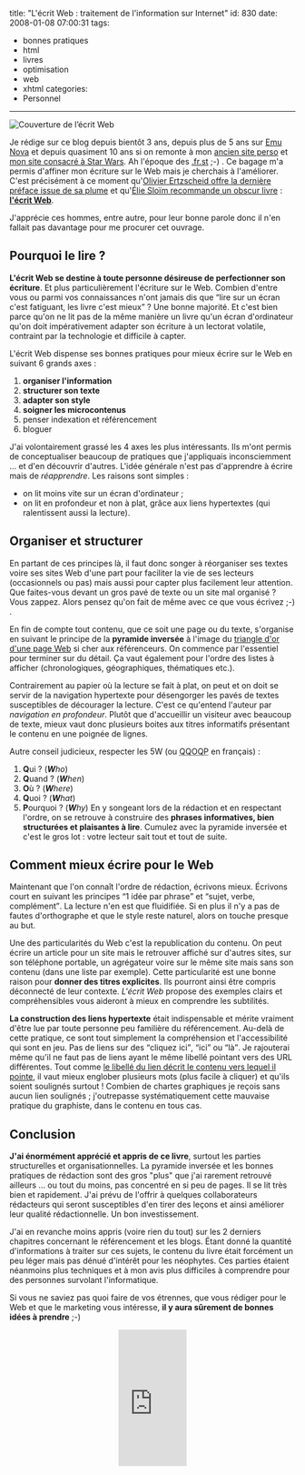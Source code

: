 title: "L'écrit Web : traitement de l'information sur Internet"
id: 830
date: 2008-01-08 07:00:31
tags:
- bonnes pratiques
- html
- livres
- optimisation
- web
- xhtml
categories:
- Personnel
---

![Couverture de l’écrit Web](https://oncletom.io/images/2008/01/ecrit-web.jpg)

Je rédige sur ce blog depuis bientôt 3 ans, depuis plus de 5 ans sur [Emu Nova](http://www.emunova.net/) et depuis quasiment 10 ans si on remonte à mon [ancien site perso](http://web.archive.org/web/20010223234921/http://www.ifrance.com/the-jedi/) et [mon site consacré à Star Wars](http://the-jedi.ifrance.com/starwars/). Ah l'époque des [.fr.st](http://www.ulimit.com/) ;-) .
Ce bagage m'a permis d'affiner mon écriture sur le Web mais je cherchais à l'améliorer. C'est précisément à ce moment qu'[Olivier Ertzscheid offre la dernière préface issue de sa plume](http://affordance.typepad.com/mon_weblog/2007/08/ronez-est-bon.html) et qu'[Élie Sloïm recommande un obscur livre](http://blog.temesis.com/2007/10/08/261-ecrit-web) : **[l'écrit Web](http://ronez.typepad.com/lecritweb/)**.

J'apprécie ces hommes, entre autre, pour leur bonne parole donc il n'en fallait pas davantage pour me procurer cet ouvrage.
<!--more-->

## Pourquoi le lire ?

**L'écrit Web se destine à toute personne désireuse de perfectionner son écriture**. Et plus particulièrement l'écriture sur le Web.
Combien d'entre vous ou parmi vos connaissances n'ont jamais dis que <q>lire sur un écran c'est fatiguant, les livre c'est mieux</q> ? Une bonne majorité. Et c'est bien parce qu'on ne lit pas de la même manière un livre qu'un écran d'ordinateur qu'on doit impérativement adapter son écriture à un lectorat volatile, contraint par la technologie et difficile à capter.

L'écrit Web dispense ses bonnes pratiques pour mieux écrire sur le Web en suivant 6 grands axes :

1.  **organiser l'information**
2.  **structurer son texte**
3.  **adapter son style**
4.  **soigner les microcontenus**
5.  penser indexation et référencement
6.  bloguer

J'ai volontairement grassé les 4 axes les plus intéressants. Ils m'ont permis de conceptualiser beaucoup de pratiques que j'appliquais inconsciemment ... et d'en découvrir d'autres.
L'idée générale n'est pas d'apprendre à écrire mais de _réapprendre_. Les raisons sont simples :

*   on lit moins vite sur un écran d'ordinateur ;
*   on lit en profondeur et non à plat, grâce aux liens hypertextes (qui ralentissent aussi la lecture).

## Organiser et structurer

En partant de ces principes là, il faut donc songer à réorganiser ses textes voire ses sites Web d'une part pour faciliter la vie de ses lecteurs (occasionnels ou pas) mais aussi pour capter plus facilement leur attention. Que faites-vous devant un gros pavé de texte ou un site mal organisé ? Vous zappez. Alors pensez qu'on fait de même avec ce que vous écrivez ;-) .

En fin de compte tout contenu, que ce soit une page ou du texte, s'organise en suivant le principe de la **pyramide inversée** à l'image du [triangle d'or d'une page Web](http://www.prweaver.fr/blog/images/google/golden-triangle.jpg) si cher aux référenceurs. On commence par l'essentiel pour terminer sur du détail. Ça vaut également pour l'ordre des listes à afficher (chronologiques, géographiques, thématiques etc.).

Contrairement au papier où la lecture se fait à plat, on peut et on doit se servir de la navigation hypertexte pour désengorger les pavés de textes susceptibles de décourager la lecture. C'est ce qu'entend l'auteur par _navigation en profondeur_.
Plutôt que d'accueillir un visiteur avec beaucoup de texte, mieux vaut donc plusieurs boites aux titres informatifs présentant le contenu en une poignée de lignes.

Autre conseil judicieux, respecter les 5W (ou <acronym title="">QQOQP</acronym> en français) :

1.  **Q**ui ? (_**W**ho_)
2.  **Q**uand ? (_**W**hen_)
3.  **O**ù ? (_**W**here_)
4.  **Q**uoi ? (_**W**hat_)
5.  **P**ourquoi ? (_**W**hy_)
En y songeant lors de la rédaction et en respectant l'ordre, on se retrouve à construire des **phrases informatives, bien structurées et plaisantes à lire**. Cumulez avec la pyramide inversée et c'est le gros lot : votre lecteur sait tout et tout de suite.

## Comment mieux écrire pour le Web

Maintenant que l'on connaît l'ordre de rédaction, écrivons mieux. Écrivons court en suivant les principes <q>1 idée par phrase</q> et <q>sujet, verbe, complément</q>. La lecture n'en est que fluidifiée. Si en plus il n'y a pas de fautes d'orthographe et que le style reste naturel, alors on touche presque au but.

Une des particularités du Web c'est la republication du contenu. On peut écrire un article pour un site mais le retrouver affiché sur d'autres sites, sur son téléphone portable, un agrégateur voire sur le même site mais sans son contenu (dans une liste par exemple).
Cette particularité est une bonne raison pour **donner des titres explicites**. Ils pourront ainsi être compris déconnecté de leur contexte. _L'écrit Web_ propose des exemples clairs et compréhensibles vous aideront à mieux en comprendre les subtilités.

**La construction des liens hypertexte** était indispensable et mérite vraiment d'être lue par toute personne peu familière du référencement. Au-delà de cette pratique, ce sont tout simplement la compréhension et l'accessibilité qui sont en jeu. Pas de liens sur des <q>cliquez ici</q>, <q>ici</q> ou <q>là</q>. Je rajouterai même qu'il ne faut pas de liens ayant le même libellé pointant vers des URL différentes.
Tout comme [le libellé du lien décrit le contenu vers lequel il pointe](http://fr.opquast.com/bonnes-pratiques/fiche/167), il vaut mieux englober plusieurs mots (plus facile à cliquer) et qu'ils soient soulignés surtout ! Combien de chartes graphiques je reçois sans aucun lien soulignés ; j'outrepasse systématiquement cette mauvaise pratique du graphiste, dans le contenu en tous cas.

## Conclusion

**J'ai énormément apprécié et appris de ce livre**, surtout les parties structurelles et organisationnelles. La pyramide inversée et les bonnes pratiques de rédaction sont des gros "plus" que j'ai rarement retrouvé ailleurs ... ou tout du moins, pas concentré en si peu de pages.
Il se lit très bien et rapidement. J'ai prévu de l'offrir à quelques collaborateurs rédacteurs qui seront susceptibles d'en tirer des leçons et ainsi améliorer leur qualité rédactionnelle. Un bon investissement.

J'ai en revanche moins appris (voire rien du tout) sur les 2 derniers chapitres concernant le référencement et les blogs. Étant donné la quantité d'informations à traiter sur ces sujets, le contenu du livre était forcément un peu léger mais pas dénué d'intérêt pour les néophytes.
Ces parties étaient néanmoins plus techniques et à mon avis plus difficiles à comprendre pour des personnes survolant l'informatique.

Si vous ne saviez pas quoi faire de vos étrennes, que vous rédiger pour le Web et que le marketing vous intéresse, **il y aura sûrement de bonnes idées à prendre** ;-)

<div style="text-align:center"><iframe src="http://rcm-fr.amazon.fr/e/cm?t=oncletom-21&o=8&p=8&l=as1&asins=2353070051&fc1=000000&IS2=1&lt1=_blank&lc1=0000FF&bc1=000000&bg1=FFFFFF&f=ifr" style="width:120px;height:240px;" scrolling="no" marginwidth="0" marginheight="0" frameborder="0"></iframe></div>
